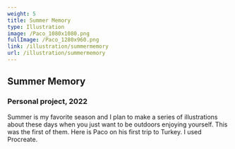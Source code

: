 ```yaml
---
weight: 5
title: Summer Memory
type: Illustration
image: /Paco_1080x1080.png
fullImage: /Paco_1280x960.png
link: /illustration/summermemory
url: /illustration/summermemory
---
```


## Summer Memory

### Personal project, 2022

Summer is my favorite season and I plan to make a series of illustrations about these days when you just want to be outdoors enjoying yourself. This was the first of them. Here is Paco on his first trip to Turkey. I used Procreate.
